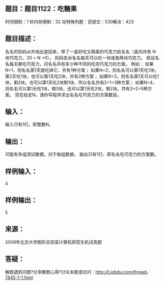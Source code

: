 题目：题目1122：吃糖果
-----------
时间限制：1 秒内存限制：32 兆特殊判题：否提交：530解决：423

题目描述：
-----------
名名的妈妈从外地出差回来，带了一盒好吃又精美的巧克力给名名（盒内共有 N 块巧克力，20 > N >0）。
妈妈告诉名名每天可以吃一块或者两块巧克力。
假设名名每天都吃巧克力，问名名共有多少种不同的吃完巧克力的方案。
例如：
如果N=1，则名名第1天就吃掉它，共有1种方案；
如果N=2，则名名可以第1天吃1块，第2天吃1块，也可以第1天吃2块，共有2种方案；
如果N=3，则名名第1天可以吃1块，剩2块，也可以第1天吃2块剩1块，所以名名共有2+1=3种方案；
如果N=4，则名名可以第1天吃1块，剩3块，也可以第1天吃2块，剩2块，共有3+2=5种方案。
现在给定N，请你写程序求出名名吃巧克力的方案数目。

输入：
-----------
输入只有1行，即整数N。

输出：
-----------
可能有多组测试数据，对于每组数据，
输出只有1行，即名名吃巧克力的方案数。

样例输入：
-----------
4

样例输出：
-----------
5

来源：
-----------
2008年北京大学图形实验室计算机研究生机试真题

答疑：
-----------
解题遇到问题?分享解题心得?讨论本题请访问：http://t.jobdu.com/thread-7845-1-1.html
